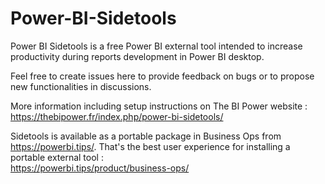 # Power-BI-Sidetools
Power BI Sidetools is a free Power BI external tool intended to increase productivity during reports development in Power BI desktop. 

Feel free to create issues here to provide feedback on bugs or to propose new functionalities in discussions.

More information including setup instructions on The BI Power website :  https://thebipower.fr/index.php/power-bi-sidetools/

Sidetools is available as a portable package in Business Ops from https://powerbi.tips/. That's the best user experience for installing a portable external tool :   
     https://powerbi.tips/product/business-ops/ 
